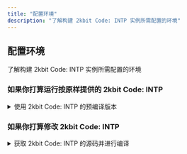 ```yaml
---
title: "配置环境"
description: "了解构建 2kbit Code: INTP 实例所需配置的环境"
---
```


## 配置环境

了解构建 2kbit Code: INTP 实例所需配置的环境

### 如果你打算运行按原样提供的 2kbit Code: INTP

<details><summary>使用 2kbit Code: INTP 的预编译版本</summary>

*请注意：如果 **遇到bug**，或者只是希望  **2kbit Code: INTP** 引入**新的功能**，请前往[**此处**](https://github.com/Abjust/2kbit-intp/issues)提出建议！*

**需要的其他环境**：
- [**.NET 8.0 SDK**](https://dotnet.microsoft.com/en-us/download/dotnet/8.0)
- [**Lagrange OneBot**](https://github.com/LagrangeDev/Lagrange.Core/releases/tag/nightly)

**构建步骤**：

1. 前往[**此处**](https://github.com/Abjust/2kbit-intp/actions/workflows/main.yml)下载 **2kbit Code: INTP** 预编译版本
    - 请注意：请将下载下来的可执行文件，放到一个单独的 **文件夹** 里
2. 下载 **Lagrange OneBot**
    - 请注意：请将下载下来的可执行文件，放到一个单独的 **文件夹** 里
3. 打开 **Lagrange OneBot**，然后用手机登录机器人账号，扫码即可
4. 如果登录成功，请运行 **2kbit Code: INTP** 的预编译版本
5. 请参考[**配置文件**](/how-to-build/2kbit-intp/config)来填写机器人的 **配置文件**，如果 **登录机器人账号** 或者 **运行程序** 时 **遇到问题**，请转到[**常见问题**](/how-to-build/faq)
</details>

### 如果你打算修改 2kbit Code: INTP

<details><summary>获取 2kbit Code: INTP 的源码并进行编译</summary>

*请注意：如果 **遇到bug**，或者只是希望 **2kbit Code: INTP** 引入**新的功能**，请前往[**此处**](https://github.com/Abjust/2kbit-intp/issues)提出建议！对于**修改版**的 **2kbit Code: INTP**，修改过的部分将**不受任何保证**，因此引入的**一切问题**，开发者**概不负责**！*

**需要的开发工具**：
- [**PyCharm Community Edition**](https://www.jetbrains.com/pycharm/download/)

**需要的其他环境**：
- [**Python**](https://www.python.org/downloads/)
- [**.NET 8.0 SDK**](https://dotnet.microsoft.com/en-us/download/dotnet/8.0)
- [**Lagrange OneBot**](https://github.com/LagrangeDev/Lagrange.Core/releases/tag/nightly)
**构建步骤**（尚未完工）：

*（此处以 **PyCharm Community Edition** 为例）*
1. 安装 **PyCharm Community Edition**
2. 安装 **.NET 8.0 SDK**（如果 **已经安装**，可以 **跳过**）
3. 打开 **PyCharm Community Edition**，选择 **从 VCS 获取**
4. URL填写：https://github.com/Abjust/2kbit-intp.git
5. 按需求修改完成代码后，点击右上角运行按钮
6. 下载 **Lagrange OneBot**
    - 请注意：请将下载下来的可执行文件，放到一个单独的 **文件夹** 里
7. 打开 **Lagrange OneBot**，然后用手机登录机器人账号，扫码即可
8. 请参考[**配置文件**](/how-to-build/2kbit-intp/config)来填写机器人的 **配置文件**，如果 **登录机器人账号** 或者 **运行程序** 时 **遇到问题**，请转到[**常见问题**](/how-to-build/faq)

*请注意：如果你打算修改 **2kbit Code: INTP**，根据[**AGPLv3**](https://www.chinasona.org/gnu/agpl-3.0-cn.html)的条款，一旦你的机器人实例 **投入运行** 并 **提供在线服务**，你的 **修改过的** 源代码也必须 **开源** 并使用 **AGPLv3** 协议！*
</details>
